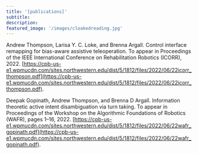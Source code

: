 ```yaml
---
title: '[publications]'
subtitle:
description:
featured_image: '/images/cloakedreading.jpg'
---
```


 Andrew Thompson, Larisa Y. C. Loke, and Brenna Argall. Control interface remapping for bias-aware assistive teleoperation. To appear in Proceedings of the IEEE International Conference on Rehabilitation Robotics (ICORR), 2022. [https://cpb-us-e1.wpmucdn.com/sites.northwestern.edu/dist/5/1812/files/2022/06/22icorr_thompson.pdf](https://cpb-us-e1.wpmucdn.com/sites.northwestern.edu/dist/5/1812/files/2022/06/22icorr_thompson.pdf).

 Deepak Gopinath, Andrew Thompson, and Brenna D Argall. Information theoretic active intent disambiguation via turn taking. To appear in Proceedings of the Workshop on the Algorithmic Foundations of Robotics (WAFR), pages 1–16, 2022. [https://cpb-us-e1.wpmucdn.com/sites.northwestern.edu/dist/5/1812/files/2022/06/22wafr_gopinath.pdf](https://cpb-us-e1.wpmucdn.com/sites.northwestern.edu/dist/5/1812/files/2022/06/22wafr_gopinath.pdf).